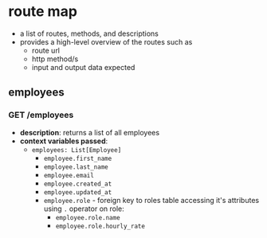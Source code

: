 # route map
- a list of routes, methods, and descriptions
- provides a high-level overview of the routes such as
    - route url
    - http method/s
    - input and output data expected

## employees

### GET /employees
- **description**: returns a list of all employees
- **context variables passed**:
    - `employees: List[Employee]`
        - `employee.first_name`
        - `employee.last_name`
        - `employee.email`
        - `employee.created_at`
        - `employee.updated_at`
        - `employee.role` - foreign key to roles table accessing it's attributes using `.` operator on role:
            - `employee.role.name`
            - `employee.role.hourly_rate`